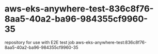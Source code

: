 # aws-eks-anywhere-test-836c8f76-8aa5-40a2-ba96-984355cf9960-35
repository for use with E2E test job aws-eks-anywhere-test:836c8f76-8aa5-40a2-ba96-984355cf9960-35
